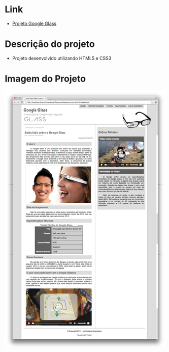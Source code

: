 # Link
- [Projeto Google Glass](https://projeto-google-glass.vercel.app/)
  
# Descrição do projeto
- Projeto desenvolvido utilizando HTML5 e CSS3
  
# Imagem do Projeto
![](_interface/01-index.jpg)
